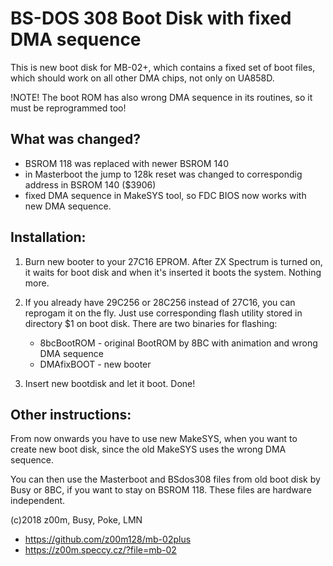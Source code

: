 BS-DOS 308 Boot Disk with fixed DMA sequence
============================================

This is new boot disk for MB-02+, which contains
a fixed set of boot files, which should work on
all other DMA chips, not only on UA858D.

!NOTE!
The boot ROM has also wrong DMA sequence in its
routines, so it must be reprogrammed too!

What was changed?
-----------------

- BSROM 118 was replaced with newer BSROM 140
- in Masterboot the jump to 128k reset was changed
  to correspondig address in BSROM 140 ($3906)
- fixed DMA sequence in MakeSYS tool, so FDC BIOS
  now works with new DMA sequence.

Installation:
-------------

1. Burn new booter to your 27C16 EPROM.
   After ZX Spectrum is turned on, it waits for boot
   disk and when it's inserted it boots the system.
   Nothing more.

2. If you already have 29C256 or 28C256 instead of 27C16,
   you can reprogam it on the fly. Just use corresponding
   flash utility stored in directory $1 on boot disk.
   There are two binaries for flashing:
   - 8bcBootROM - original BootROM by 8BC with animation and wrong DMA sequence
   - DMAfixBOOT - new booter

3. Insert new bootdisk and let it boot. Done!

Other instructions:
-------------------

From now onwards you have to use new MakeSYS, when you
want to create new boot disk, since the old MakeSYS uses
the wrong DMA sequence.

You can then use the Masterboot and BSdos308 files from
old boot disk by Busy or 8BC, if you want to stay on 
BSROM 118. These files are hardware independent.


(c)2018 z00m, Busy, Poke, LMN

- https://github.com/z00m128/mb-02plus
- https://z00m.speccy.cz/?file=mb-02
